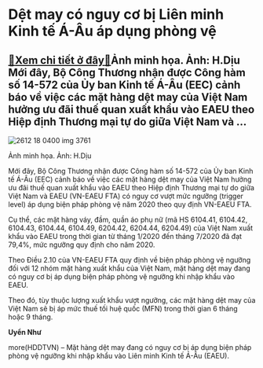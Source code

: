Dệt may có nguy cơ bị Liên minh Kinh tế Á-Âu áp dụng phòng vệ
=============================================================

[:gift:Xem chi tiết ở đây:gift:](https://hddtvn.com/det-may-co-nguy-co-bi-lien-minh-kinh-te-a-au-ap-dung-phong-ve/)Ảnh minh họa. Ảnh: H.Dịu Mới đây, Bộ Công Thương nhận được Công hàm số 14-572 của Ủy ban Kinh tế Á-Âu (EEC) cảnh báo về việc các mặt hàng dệt may của Việt Nam hưởng ưu đãi thuế quan xuất khẩu vào EAEU theo Hiệp định Thương mại tự do giữa Việt Nam và …
-----------------------------------------------------------------------------------------------------------------------------------------------------------------------------------------------------------------------------------------------------------





![2612 18 0400 img 3761](https://haiquanonline.com.vn/stores/news_dataimages/hoannm/042020/28/15/in_article/2612_18-0400_IMG_3761.jpg?rt=20200928154808 "Dệt may là ngành còn khó khăn do sự cắt giảm đơn hàng từ các thị trường XK lớn.	Ảnh: H.Dịu")


Ảnh minh họa. Ảnh: H.Dịu



Mới đây, Bộ Công Thương nhận được Công hàm số 14-572 của Ủy ban Kinh tế Á-Âu (EEC) cảnh báo về việc các mặt hàng dệt may của Việt Nam hưởng ưu đãi thuế quan xuất khẩu vào EAEU theo Hiệp định Thương mại tự do giữa Việt Nam và EAEU (VN-EAEU FTA) có nguy cơ vượt mức ngưỡng (trigger level) áp dụng biện pháp phòng vệ năm 2020 theo quy định VN-EAEU FTA.


Cụ thể, các mặt hàng váy, đầm, quần áo phụ nữ (mã HS 6104.41, 6104.42, 6104.43, 6104.44, 6104.49, 6204.42, 6204.44, 6204.49) của Việt Nam xuất khẩu vào EAEU trong thời gian từ tháng 1/2020 đến tháng 7/2020 đã đạt 79,4%, mức ngưỡng quy định cho năm 2020.


​Theo Điều 2.10 của VN-EAEU FTA quy định về biện pháp phòng vệ ngưỡng đối với 12 nhóm mặt hàng xuất khẩu của Việt Nam, mặt hàng dệt may đang có nguy cơ bị áp dụng biện pháp phòng vệ ngưỡng khi nhập khẩu vào EAEU.


Theo đó, tùy thuộc lượng xuất khẩu vượt ngưỡng, các mặt hàng dệt may của Việt Nam sẽ bị áp mức thuế tối huệ quốc (MFN) trong thời gian 6 tháng hoặc 9 tháng.




**Uyển Như**



more(HDDTVN) – Mặt hàng dệt may đang có nguy cơ bị áp dụng biện pháp phòng vệ ngưỡng khi nhập khẩu vào Liên minh Kinh tế Á-Âu (EAEU).

